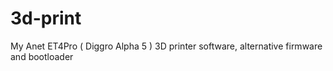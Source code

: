 # 3d-print
My Anet ET4Pro ( Diggro Alpha 5 ) 3D printer software, alternative firmware and bootloader
